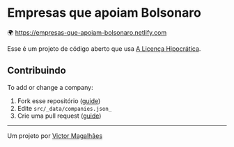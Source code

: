 # Empresas que apoiam Bolsonaro

🌍 <https://empresas-que-apoiam-bolsonaro.netlify.com>

Esse é um projeto de código aberto que usa [A Licença Hipocrática](https://firstdonoharm.dev/).

## Contribuindo

To add or change a company: 

1. Fork esse repositório ([guide](https://help.github.com/en/articles/fork-a-repo))
2. Edite `src/_data/companies.json_`
3. Crie uma pull request ([guide](https://help.github.com/en/articles/creating-a-pull-request))

--- 

Um projeto por [Victor Magalhães](https://twitter.com/vhfmag)
